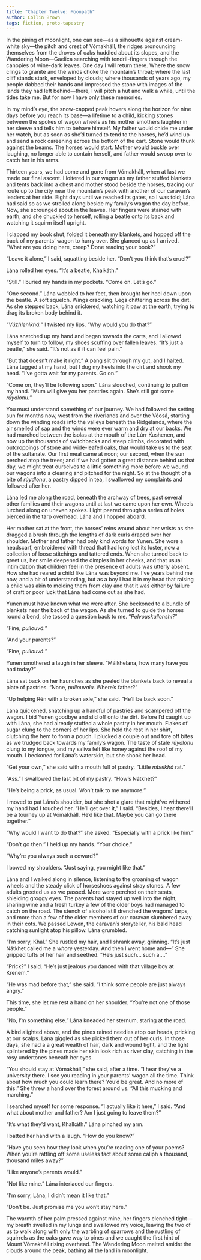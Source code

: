 ```yaml
---
title: "Chapter Twelve: Moonpath"
author: Collin Brown
tags: fiction, proto-tapestry
---
```


In the pining of moonlight, one can see—as a silhouette against cream-white sky—the pitch and crest of Vómakháll, the ridges pronouncing themselves from the droves of oaks huddled about its slopes, and the Wandering Moon—Gaelica searching with tendril-fingers through the canopies of wine-dark leaves. One day I will return there. Where the snow clings to granite and the winds choke the mountain’s throat; where the last cliff stands stark, enveloped by clouds; where thousands of years ago, my people dabbed their hands and impressed the stone with images of the lands they had left behind—there, I will pitch a hut and walk a while, until the tides take me. But for now I have only these memories.

In my mind’s eye, the snow-capped peak hovers along the horizon for nine days before you reach its base—a lifetime to a child, kicking stones between the spokes of wagon wheels as his mother smothers laughter in her sleeve and tells him to behave himself. My father would chide me under her watch, but as soon as she’d turned to tend to the horses, he’d wind up and send a rock careening across the bottom of the cart. Stone would thunk against the beams. The horses would start. Mother would buckle over laughing, no longer able to contain herself, and father would swoop over to catch her in his arms.

Thirteen years, we had come and gone from Vómakháll, when at last we made our final ascent. I loitered in our wagon as my father stuffed blankets and tents back into a chest and mother stood beside the horses, tracing our route up to the city near the mountain’s peak with another of our caravan’s leaders at her side. Eight days until we reached its gates, so I was told; Lána had said so as we strolled along beside my family’s wagon the day before. Now, she scrounged about in the leaves. Her fingers were stained with earth, and she chuckled to herself, rolling a beatle onto its back and watching it squirm itself upright.

I clapped my book shut, folded it beneath my blankets, and hopped off the back of my parents’ wagon to hurry over. She glanced up as I arrived. “What are you doing here, creep? Done reading your book?”

“Leave it alone,” I said, squatting beside her. “Don’t you think that’s cruel?”

Lána rolled her eyes. “It’s a beatle, Khalkáth.”

“Still.” I buried my hands in my pockets. “Come on. Let’s go.”

“One second.” Lána wobbled to her feet, then brought her heel down upon the beatle. A soft squelch. Wings crackling. Legs chittering across the dirt. As she stepped back, Lána snickered, watching it paw at the earth, trying to drag its broken body behind it.

“*Vúzhlenlkhá.*” I twisted my lips. “Why would you do that?”

Lána snatched up my hand and began towards the carts, and I allowed myself to turn to follow, my shoes scuffing over fallen leaves. “It’s just a beatle,” she said. “It’s not as if it can feel pain.”

“But that doesn’t make it right.” A pang slit through my gut, and I halted. Lána tugged at my hand, but I dug my heels into the dirt and shook my head. “I’ve gotta wait for my parents. Go on.”

“Come on, they’ll be following soon.” Lána slouched, continuing to pull on my hand. “Mum will give you her pastries again. She’s still got some *rúydlonu.*”

You must understand something of our journey. We had followed the setting sun for months now, west from the riverlands and over the Véosá, starting down the winding roads into the valleys beneath the Ridgelands, where the air smelled of sap and the winds were ever warm and dry at our backs. We had marched between the isolas at the mouth of the Lúrr Kushenen, and now up the thousands of switchbacks and steep climbs, decorated with outcroppings of stone and wide-leafed oaks, that would take us to the seat of the sultanate. Our first meal came at noon; our second, when the sun perched atop the trees; and if we had gotten a great distance behind us that day, we might treat ourselves to a little something more before we wound our wagons into a clearing and pitched for the night. So at the thought of a bite of *rúydlonu*, a pastry dipped in tea, I swallowed my complaints and followed after her.

Lána led me along the road, beneath the archway of trees, past several other families and their wagons until at last we came upon her own. Wheels lurched along on uneven spokes. Light peered through a series of holes pierced in the tarp overhead. Lána and I hopped aboard.

Her mother sat at the front, the horses’ reins wound about her wrists as she dragged a brush through the lengths of dark curls draped over her shoulder. Mother and father had only kind words for Yunen. She wore a headscarf, embroidered with thread that had long lost its luster, now a collection of loose stitchings and tattered ends. When she turned back to greet us, her smile deepened the dimples in her cheeks, and that usual intimidation that children feel in the presence of adults was utterly absent. How she had reared a child like Lána was beyond me. I’ve years behind me now, and a bit of understanding, but as a boy I had it in my head that raising a child was akin to molding them from clay and that it was either by failure of craft or poor luck that Lána had come out as she had.

Yunen must have known what we were after. She beckoned to a bundle of blankets near the back of the wagon. As she turned to guide the horses round a bend, she tossed a question back to me. “*Pelvouskullenshi?*”

“Fine, *pullouvá.*”

“And your parents?”

“Fine, *pullouvá.*”

Yunen smothered a laugh in her sleeve. “Málkhelana, how many have you had today?”

Lána sat back on her haunches as she peeled the blankets back to reveal a plate of pastries. “None, *pullouvalu.* Where’s father?”

“Up helping Rén with a broken axle,” she said. “He’ll be back soon.”

Lána quickened, snatching up a handful of pastries and scampered off the wagon. I bid Yunen goodbye and slid off onto the dirt. Before I’d caught up with Lána, she had already stuffed a whole pastry in her mouth. Flakes of sugar clung to the corners of her lips. She held the rest in her shirt, clutching the hem to form a pouch. I plucked a couple out and tore off bites as we trudged back towards my family’s wagon. The taste of stale *rúydlonu* clung to my tongue, and my saliva felt like honey against the roof of my mouth. I beckoned for Lána’s waterskin, but she shook her head.

“Get your own,” she said with a mouth full of pastry. “Little *mbeikhá* rat.”

“Ass.” I swallowed the last bit of my pastry. “How’s Nátkhet?”

“He’s being a prick, as usual. Won’t talk to me anymore.”

I moved to pat Lána’s shoulder, but she shot a glare that might’ve withered my hand had I touched her. “He’ll get over it,” I said. “Besides, I hear there’ll be a tourney up at Vómakháll. He’d like that. Maybe you can go there together.”

“Why would I want to do that?” she asked. “Especially with a prick like him.”

“Don’t go then.” I held up my hands. “Your choice.”

“Why’re you always such a coward?”

I bowed my shoulders. “Just saying, you might like that.”

Lána and I walked along in silence, listening to the groaning of wagon wheels and the steady click of horseshoes against stray stones. A few adults greeted us as we passed. More were perched on their seats, shielding groggy eyes. The parents had stayed up well into the night, sharing wine and a fresh turkey a few of the older boys had managed to catch on the road. The stench of alcohol still drenched the wagons’ tarps, and more than a few of the older members of our caravan slumbered away in their cots. We passed Lewen, the caravan’s storyteller, his bald head catching sunlight atop his pillow. Lána grumbled.

“I’m sorry, Khal.” She rustled my hair, and I shrank away, grinning. “It’s just Nátkhet called me a *whore* yesterday. And then I went home and—” She gripped tufts of her hair and seethed. “He’s just such… such a….”

“Prick?” I said. “He’s just jealous you danced with that village boy at Krenem.”

“He was mad before that,” she said. “I think some people are just always angry.”

This time, she let me rest a hand on her shoulder. “You’re not one of those people.”

“No, I’m something else.” Lána kneaded her sternum, staring at the road.

A bird alighted above, and the pines rained needles atop our heads, pricking at our scalps. Lána giggled as she picked them out of her curls. In those days, she had a a great wealth of hair, dark and wound tight, and the light splintered by the pines made her skin look rich as river clay, catching in the rosy undertones beneath her eyes.

“You should stay at Vómakháll,” she said, after a time. “I hear they’ve a university there. I see you reading in your parents’ wagon all the time. Think about how much you could learn there? You’d be great. And no more of this.” She threw a hand over the forest around us. “All this mucking and marching.”

I searched myself for some response. “I actually like it here,” I said. “And what about mother and father? Am I just going to leave them?”

“It’s what they’d want, Khalkáth.” Lána pinched my arm.

I batted her hand with a laugh. “How do you know?”

“Have you seen how they look when you’re reading one of your poems? When you’re rattling off some useless fact about some caliph a thousand, thousand miles away?”

“Like anyone’s parents would.”

“Not like mine.” Lána interlaced our fingers.

“I’m sorry, Lána, I didn’t mean it like that.”

“Don’t be. Just promise me you won’t stay here.”

The warmth of her palm pressed against mine, her fingers clenched tight—my breath swelled in my lungs and swallowed my voice, leaving the two of us to walk along with only the warbling of sparrows and the rustling of squirrels as the oaks gave way to pines and we caught the first hint of Mount Vómakháll rising overhead. The Wandering Moon melted amidst the clouds around the peak, bathing all the land in moonlight.
